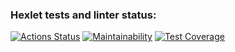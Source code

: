 ### Hexlet tests and linter status:
[![Actions Status](https://github.com/Antesser/python-project-52/workflows/hexlet-check/badge.svg)](https://github.com/Antesser/python-project-52/actions)
[![Maintainability](https://api.codeclimate.com/v1/badges/3a17dc151065814070a1/maintainability)](https://codeclimate.com/github/Antesser/python-project-52/maintainability)
[![Test Coverage](https://api.codeclimate.com/v1/badges/3a17dc151065814070a1/test_coverage)](https://codeclimate.com/github/Antesser/python-project-52/test_coverage)
